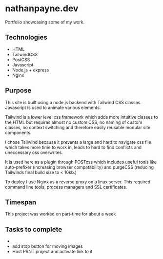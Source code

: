 # nathanpayne.dev
Portfolio showcasing some of my work. 

## Technologies
- HTML
- TailwindCSS
- PostCSS
- Javascript
- Node.js + express
- Nginx

## Purpose
This site is built using a node.js backend with Tailwind CSS classes. Javascript is used to animate various elements.

Tailwind is a lower level css framework which adds more intuitive classes to the HTML but requires almost no custom CSS, no naming of custom classes, no context switching and therefore easily reusable modular site components.

I chose Tailwind because it prevents a large and hard to navigate css file which takes more time to work in, leads to hard to find conflicts and uneccessary css overwrites.

It is used here as a plugin through POSTcss which includes useful tools like auto-prefixer (increasing browser compatability) and purgeCSS (reducing Tailwinds final build size to < 10kb.)

To deploy I use Nginx as a reverse proxy on a linux server. This required command line tools, process managers and SSL certificates.

## Timespan
This project was worked on part-time for about a week

## Tasks to complete
- 
- add stop button for moving images
- Host PRNT project and activate link to it